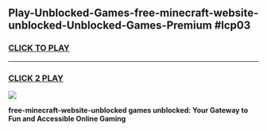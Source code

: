 
## Play-Unblocked-Games-free-minecraft-website-unblocked-Unblocked-Games-Premium #lcp03
<h3>
<a href="https://premium.freeplayer.one?title=free-minecraft-website-unblocked&ref=12M">CLICK TO PLAY</a></h3>
<hr>

<h3>
<a href="https://premium.freeplayer.one?title=free-minecraft-website-unblocked&ref=12M">CLICK 2 PLAY</a>
  
</h3>

<a href="https://premium.freeplayer.one?title=free-minecraft-website-unblocked&ref=12M"><img src="https://clearcache.store/games.png"></a>


**free-minecraft-website-unblocked games unblocked: Your Gateway to Fun and Accessible Online Gaming**
